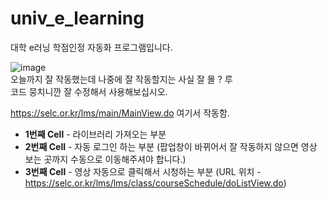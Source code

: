 # univ_e_learning
대학 e러닝 학점인정 자동화 프로그램입니다.  

![image](https://user-images.githubusercontent.com/31213158/169029935-9d471e9b-5d76-4dc4-a1ba-1144c52bd4a3.png)  
오늘까지 잘 작동했는데 나중에 잘 작동할지는 사실 잘 몰 ? 루  
코드 뭉치니깐 잘 수정해서 사용해보십시오.  

https://selc.or.kr/lms/main/MainView.do
여기서 작동함.  

- **1번째 Cell** - 라이브러리 가져오는 부분  
- **2번째 Cell** - 자동 로그인 하는 부분 (팝업창이 바뀌어서 잘 작동하지 않으면 영상 보는 곳까지 수동으로 이동해주셔야 합니다.)  
- **3번째 Cell** - 영상 자동으로 클릭해서 시청하는 부분 (URL 위치 - https://selc.or.kr/lms/lms/class/courseSchedule/doListView.do)
